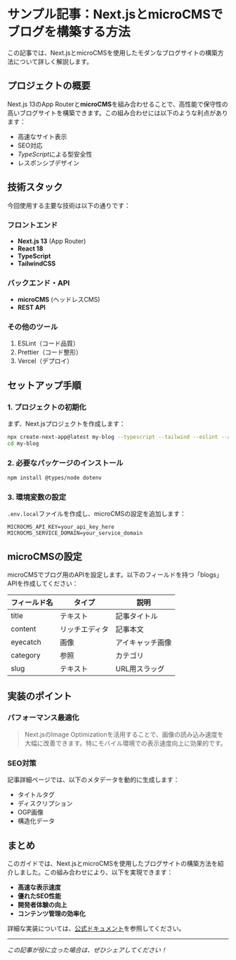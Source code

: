 # サンプル記事：Next.jsとmicroCMSでブログを構築する方法

この記事では、Next.jsとmicroCMSを使用したモダンなブログサイトの構築方法について詳しく解説します。

## プロジェクトの概要

Next.js 13のApp Routerと**microCMS**を組み合わせることで、高性能で保守性の高いブログサイトを構築できます。この組み合わせには以下のような利点があります：

- 高速なサイト表示
- SEO対応
- *TypeScript*による型安全性
- レスポンシブデザイン

## 技術スタック

今回使用する主要な技術は以下の通りです：

### フロントエンド
- **Next.js 13** (App Router)
- **React 18**
- **TypeScript**
- **TailwindCSS**

### バックエンド・API
- **microCMS** (ヘッドレスCMS)
- **REST API**

### その他のツール
1. ESLint（コード品質）
2. Prettier（コード整形）
3. Vercel（デプロイ）

## セットアップ手順

### 1. プロジェクトの初期化

まず、Next.jsプロジェクトを作成します：

```bash
npx create-next-app@latest my-blog --typescript --tailwind --eslint --app
cd my-blog
```

### 2. 必要なパッケージのインストール

```bash
npm install @types/node dotenv
```

### 3. 環境変数の設定

`.env.local`ファイルを作成し、microCMSの設定を追加します：

```env
MICROCMS_API_KEY=your_api_key_here
MICROCMS_SERVICE_DOMAIN=your_service_domain
```

## microCMSの設定

microCMSでブログ用のAPIを設定します。以下のフィールドを持つ「blogs」APIを作成してください：

| フィールド名 | タイプ | 説明 |
|------------|-------|-----|
| title | テキスト | 記事タイトル |
| content | リッチエディタ | 記事本文 |
| eyecatch | 画像 | アイキャッチ画像 |
| category | 参照 | カテゴリ |
| slug | テキスト | URL用スラッグ |

## 実装のポイント

### パフォーマンス最適化

> Next.jsのImage Optimizationを活用することで、画像の読み込み速度を大幅に改善できます。特にモバイル環境での表示速度向上に効果的です。

### SEO対策

記事詳細ページでは、以下のメタデータを動的に生成します：

- タイトルタグ
- ディスクリプション
- OGP画像
- 構造化データ

## まとめ

このガイドでは、Next.jsとmicroCMSを使用したブログサイトの構築方法を紹介しました。この組み合わせにより、以下を実現できます：

- **高速な表示速度**
- **優れたSEO性能**
- **開発者体験の向上**
- **コンテンツ管理の効率化**

詳細な実装については、[公式ドキュメント](https://nextjs.org/)を参照してください。

---

*この記事が役に立った場合は、ぜひシェアしてください！*